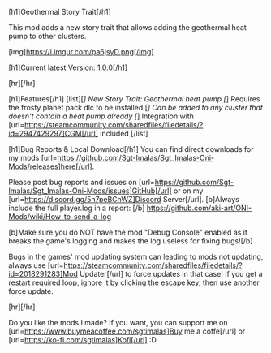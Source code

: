 [h1]Geothermal Story Trait[/h1]

This mod adds a new story trait that allows adding the geothermal heat pump to other clusters.

[img]https://i.imgur.com/pa6jsyD.png[/img]

[h1]Current latest Version: 1.0.0[/h1]

[hr][/hr]

[h1]Features[/h1]
[list][*] New Story Trait: Geothermal heat pump
[*] Requires the frosty planet pack dlc to be installed
[*] Can be added to any cluster that doesn't contain a heat pump already
[*] Integration with [url=https://steamcommunity.com/sharedfiles/filedetails/?id=2947429297]CGM[/url] included
[/list]


[h1]Bug Reports & Local Download[/h1]
You can find direct downloads for my mods [url=https://github.com/Sgt-Imalas/Sgt_Imalas-Oni-Mods/releases]here[/url].

Please post bug reports and issues on [url=https://github.com/Sgt-Imalas/Sgt_Imalas-Oni-Mods/issues]GitHub[/url] or on my [url=https://discord.gg/5n7peBCnWZ]Discord Server[/url]. 
[b]Always include the full player.log in a report: [/b] https://github.com/aki-art/ONI-Mods/wiki/How-to-send-a-log

[b]Make sure you do NOT have the mod "Debug Console" enabled as it breaks the game's logging and makes the log useless for fixing bugs![/b] 

Bugs in the games' mod updating system can leading to mods not updating, always use [url=https://steamcommunity.com/sharedfiles/filedetails/?id=2018291283]Mod Updater[/url] to force updates in that case!
If you get a restart required loop, ignore it by clicking the escape key, then use another force update.

[hr][/hr]

Do you like the mods I made? If you want, you can support me on [url=https://www.buymeacoffee.com/sgtimalas]Buy me a coffe[/url] or [url=https://ko-fi.com/sgtimalas]Kofi[/url] :D
